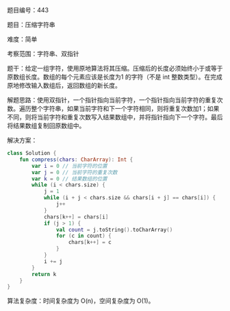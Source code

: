 题目编号：443

题目：压缩字符串

难度：简单

考察范围：字符串、双指针

题干：给定一组字符，使用原地算法将其压缩。压缩后的长度必须始终小于或等于原数组长度。数组的每个元素应该是长度为1 的字符（不是 int 整数类型）。在完成原地修改输入数组后，返回数组的新长度。

解题思路：使用双指针，一个指针指向当前字符，一个指针指向当前字符的重复次数。遍历整个字符串，如果当前字符和下一个字符相同，则将重复次数加1；如果不同，则将当前字符和重复次数写入结果数组中，并将指针指向下一个字符。最后将结果数组复制回原数组中。

解决方案：

```kotlin
class Solution {
    fun compress(chars: CharArray): Int {
        var i = 0 // 当前字符的位置
        var j = 0 // 当前字符的重复次数
        var k = 0 // 结果数组的位置
        while (i < chars.size) {
            j = 1
            while (i + j < chars.size && chars[i + j] == chars[i]) {
                j++
            }
            chars[k++] = chars[i]
            if (j > 1) {
                val count = j.toString().toCharArray()
                for (c in count) {
                    chars[k++] = c
                }
            }
            i += j
        }
        return k
    }
}
```

算法复杂度：时间复杂度为 O(n)，空间复杂度为 O(1)。